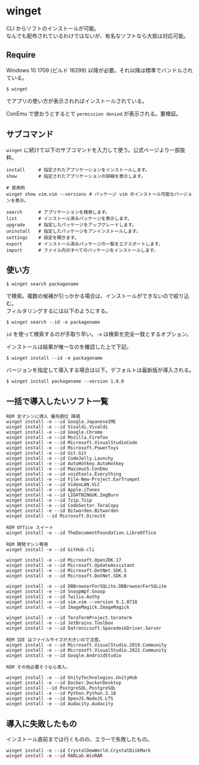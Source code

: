 # winget

CLI からソフトのインストールが可能。  
なんでも配布されているわけではないが、有名なソフトなら大抵は対応可能。

## Require

 Windows 10 1709 (ビルド 16299) 以降が必要。それ以降は標準でバンドルされている。

	$ winget

でアプリの使い方が表示されればインストールされている。

ConEmu で使おうとするとで `permission denied` が表示される。要検証。

## サブコマンド

`winget` に続けて以下のサブコマンドを入力して使う。公式ページより一部抜粋。

	install		# 指定されたアプリケーションをインストールします。
	show		# 指定されたアプリケーションの詳細を表示します。
	
	# 使用例
	winget show vim.vim --versions # パッケージ vim のインストール可能なバージョンを表示。

	search		# アプリケーションを検索します。
	list		# インストール済みパッケージを表示します。
	upgrade		# 指定したパッケージをアップグレードします。
	uninstall	# 指定したパッケージをアンインストールします。
	settings	# 設定を開きます。
	export		# インストール済みパッケージの一覧をエクスポートします。
	import		# ファイル内のすべてのパッケージをインストールします。


## 使い方

	$ winget search packagename

で検索。複数の候補が引っかかる場合は、インストールができないので絞り込む。  
フィルタリングするには以下のようにする。

	$ winget search --id -e packagename

`id` を使って検索するのが手取り早い。`-e` は検索を完全一致とするオプション。

インストールは結果が唯一なのを確認した上で下記。

	$ winget install --id -e packagename

バージョンを指定して導入する場合は以下。デフォルトは最新版が導入される。

    $ winget install packagename --version 1.0.0

## 一括で導入したいソフト一覧

	REM 全マシンに導入 優先順位 降順
	winget install -e --id Google.JapaneseIME
	winget install -e --id Vivaldi.Vivaldi
	winget install -e --id Google.Chrome
	winget install -e --id Mozilla.Firefox
	winget install -e --id Microsoft.VisualStudioCode
	winget install -e --id Microsoft.PowerToys
	winget install -e --id Git.Git
	winget install -e --id CodeJelly.Launchy
	winget install -e --id AutoHotkey.AutoHotkey
	winget install -e --id Maximus5.ConEmu
	winget install -e --id voidtools.Everything
	winget install -e --id File-New-Project.EarTrumpet
	winget install -e --id VideoLAN.VLC
	winget install -e --id Apple.iTunes
	winget install -e --id LIGHTNINGUK.ImgBurn
	winget install -e --id 7zip.7zip
	winget install -e --id CodeSector.TeraCopy
	winget install -e --id Bitwarden.Bitwarden
	winget install --id Microsoft.DirectX

	REM Office スイート
	winget install -e --id TheDocumentFoundation.LibreOffice

	REM 開発マシン専用
	winget install -e --id GitHub.cli

	winget install -e --id Microsoft.OpenJDK.17
	winget install -e --id Microsoft.UpdateAssistant
	winget install -e --id Microsoft.DotNet.SDK.5
	winget install -e --id Microsoft.DotNet.SDK.6

	winget install -e --id DBBrowserForSQLite.DBBrowserForSQLite
	winget install -e --id SnoopWpf.Snoop
	winget install -e --id Twilio.Authy
	winget install -e --id vim.vim --version 9.1.0718
	winget install -e --id ImageMagick.ImageMagick

	winget install -e --id TeraTermProject.teraterm
	winget install -e --id JetBrains.Toolbox
	winget install -e --id Datronicsoft.SpacedeskDriver.Server

	REM IDE はファイルサイズが大きいので注意。
	winget install -e --id Microsoft.VisualStudio.2019.Community
	winget install -e --id Microsoft.VisualStudio.2022.Community
	winget install -e --id Google.AndroidStudio

	REM その他必要そうなら導入。

	winget install -e --id UnityTechnologies.UnityHub
	winget install -e --id Docker.DockerDesktop
	winget install --id PostgreSQL.PostgreSQL
    winget install -e --id Python.Python.3.10
	winget install -e --id OpenJS.NodeJS.LTS
	winget install -e --id Audacity.Audacity

## 導入に失敗したもの

インストール直前までは行くものの、エラーで失敗したもの。

	winget install -e --id CrystalDewWorld.CrystalDiskMark
	winget install -e --id RARLab.WinRAR 
